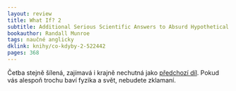 ```yaml
---
layout: review
title: What If? 2
subtitle: Additional Serious Scientific Answers to Absurd Hypothetical Questions
bookauthor: Randall Munroe
tags: naučné anglicky
dklink: knihy/co-kdyby-2-522442
pages: 368
---
```


Četba stejně šílená, zajímavá i krajně nechutná jako [předchozí díl](/2022/11/01/what-if/). Pokud vás alespoň trochu baví fyzika a svět, nebudete zklamaní.